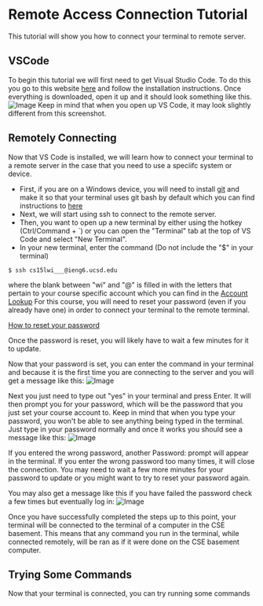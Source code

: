 # Remote Access Connection Tutorial
This tutorial will show you how to connect your terminal to remote server.

## VSCode
To begin this tutorial we will first need to get Visual Studio Code. To do this you go to this website [here]( https://code.visualstudio.com/) and follow the installation instructions.
Once everything is downloaded, open it up and it should look something like this.
![Image](https://cdn.discordapp.com/attachments/1063006870299758622/1063532251826106429/VSCode_Tutorial.png)
Keep in mind that when you open up VS Code, it may look slightly different from this screenshot.

## Remotely Connecting
Now that VS Code is installed, we will learn how to connect your terminal to a remote server in the case that you need to use a speciifc system or device.
* First, if you are on a Windows device, you will need to install [git](https://gitforwindows.org/) and make it so that your terminal uses git bash by default which you can find instructions to [here](https://stackoverflow.com/questions/42606837/how-do-i-use-bash-on-windows-from-the-visual-studio-code-integrated-terminal/50527994#50527994)
* Next, we will start using ssh to connect to the remote server.
* Then, you want to open up a new terminal by either using the hotkey (Ctrl/Command + `) or you can open the "Terminal" tab at the top of VS Code and select "New Terminal". 
* In your new terminal, enter the command (Do not include the "$" in your terminal)
```
$ ssh cs15lwi___@ieng6.ucsd.edu
```
where the blank between "wi" and "@" is filled in with the letters that pertain to your course specific account which you can find in the [Account Lookup](https://sdacs.ucsd.edu/~icc/index.php)
For this course, you will need to reset your password (even if you already have one) in order to connect your terminal to the remote terminal. 

[How to reset your password](https://docs.google.com/document/d/1hs7CyQeh-MdUfM9uv99i8tqfneos6Y8bDU0uhn1wqho/edit)

Once the password is reset, you will likely have to wait a few minutes for it to update.

Now that your password is set, you can enter the command in your terminal and because it is the first time you are connecting to the server and you will get a message like this:
![Image](https://cdn.discordapp.com/attachments/1063006870299758622/1063220050061951038/image.png)

Next you just need to type out "yes" in your terminal and press Enter.
It will then prompt you for your password, which will be the password that you just set your course account to.
Keep in mind that when you type your password, you won't be able to see anything being typed in the terminal. Just type in your password normally and once it works you should see a message like this:
![Image](https://cdn.discordapp.com/attachments/1063006870299758622/1063225400706220104/image.png)

If you entered the wrong password, another Password: prompt will appear in the terminal. If you enter the wrong password too many times, it will close the connection. You may need to wait a few more minutes for your password to update or you might want to try to reset your password again.

You may also get a message like this if you have failed the password check a few times but eventually log in:
![Image](https://cdn.discordapp.com/attachments/1063006870299758622/1063225963808309329/image.png)

Once you have successfully completed the steps up to this point, your terminal will be connected to the terminal of a computer in the CSE basement. This means that any command you run in the terminal, while connected remotely, will be ran as if it were done on the CSE basement computer.

## Trying Some Commands

Now that your terminal is connected, you can try running some commands







